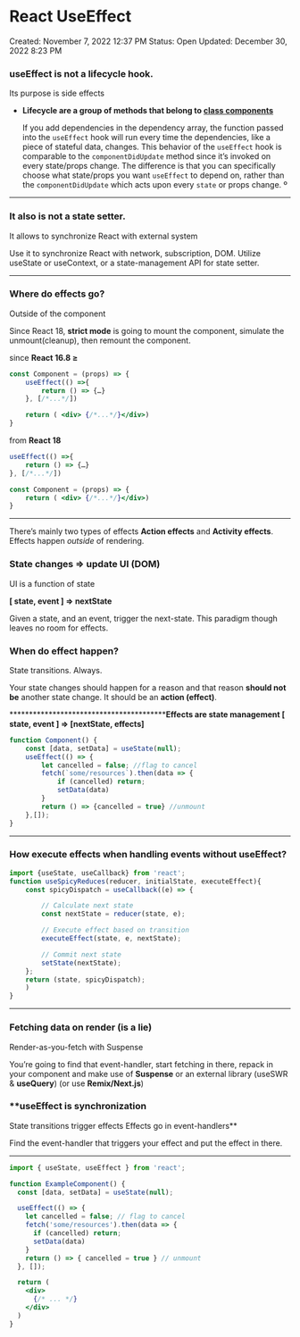 # React UseEffect

Created: November 7, 2022 12:37 PM
Status: Open
Updated: December 30, 2022 8:23 PM

### useEffect is not a lifecycle hook.
Its purpose is side effects

- **Lifecycle are a group of methods that belong to [class components](https://retool.com/blog/the-react-lifecycle-methods-and-hooks-explained/#:~:text=A%20React%20component%20undergoes%20three%20phases%20in%20its%20lifecycle%3A%20mounting,often%20called%20%E2%80%9Cinitial%20render.%E2%80%9D)**
    
    If you add dependencies in the dependency array, the function passed into the `useEffect` hook will run every time the dependencies, like a piece of stateful data, changes. This behavior of the `useEffect` hook is comparable to the `componentDidUpdate` method since it’s invoked on every state/props change. The difference is that you can specifically choose what state/props you want `useEffect` to depend on, rather than the `componentDidUpdate` which acts upon every `state` or props change.
    º

---

### It also is not a state setter.
It allows to synchronize React with external system

Use it to synchronize React with network, subscription, DOM.
Utilize useState or useContext, or a state-management API for state setter.

---

### Where do effects go?
Outside of the component

Since React 18, **strict mode** is going to mount the component, simulate the unmount(cleanup), then remount the component.

since **React 16.8 ≥**

```jsx
const Component = (props) => {
	useEffect(() =>{
		return () => {…}
	}, [/*...*/])

	return ( <div> {/*...*/}</div>)
}
```

from **React 18**

```jsx
useEffect(() =>{
	return () => {…}
}, [/*...*/])

const Component = (props) => {
	return ( <div> {/*...*/}</div>)
}
```

---

There’s mainly two types of effects
**Action effects** and **Activity effects**. Effects happen *outside* of rendering.

### State changes ⇒ update UI (DOM)
UI is a function of state

**[ state, event ] ⇒ nextState**

Given a state, and an event, trigger the next-state. This paradigm though leaves no room for effects.

### When do effect happen?
State transitions. Always.

Your state changes should happen for a reason and that reason **should not be** another state change. It should be an **action (effect)**.

******************************************Effects are state management
[ state, event ] ⇒ [nextState, effects]**

```jsx
function Component() {
	const [data, setData] = useState(null);
	useEffect(() => {
		let cancelled = false; //flag to cancel
		fetch(`some/resources`).then(data => {
			if (cancelled) return; 
			setData(data)
		}
		return () => {cancelled = true} //unmount
	},[]);
}
```

---

### How execute effects when handling events without useEffect?

```jsx
import {useState, useCallback} from 'react';
function useSpicyReduces(reducer, initialState, executeEffect){
	const spicyDispatch = useCallback((e) => {

		// Calculate next state
		const nextState = reducer(state, e);

		// Execute effect based on transition
		executeEffect(state, e, nextState);

		// Commit next state
		setState(nextState);
	};
	return (state, spicyDispatch);
	)
}
```

---

### Fetching data on render (is a lie)
Render-as-you-fetch with Suspense

You’re going to find that event-handler, start fetching in there, repack in your component and make use of **Suspense** or an external library (useSWR & **useQuery**) (or use **Remix/Next.js**)

### **useEffect is synchronization
State transitions trigger effects
Effects go in event-handlers**

Find the event-handler that triggers your effect and put the effect in there.

---

```jsx
import { useState, useEffect } from 'react';

function ExampleComponent() {
  const [data, setData] = useState(null);

  useEffect(() => {
    let cancelled = false; // flag to cancel
    fetch('some/resources').then(data => {
      if (cancelled) return;
      setData(data)
    }
    return () => { cancelled = true } // unmount
  }, []);

  return (
    <div>
      {/* ... */}
    </div>
  )
}
```